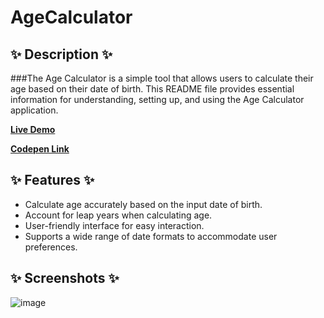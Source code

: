 # AgeCalculator

## ✨  Description ✨

###The Age Calculator is a simple tool that allows users to calculate their age based on their date of birth. This README file provides essential information for understanding, setting up, and using the Age Calculator application.

 **[Live Demo](https://agecalculatorbykrishna.netlify.app/)**   
 
 **[Codepen Link](https://codepen.io/Pavan-Krishna-the-looper/pen/abPorJb)**

## ✨  Features ✨

- Calculate age accurately based on the input date of birth.
- Account for leap years when calculating age.
- User-friendly interface for easy interaction.
- Supports a wide range of date formats to accommodate user preferences.

## ✨  Screenshots ✨

![image](https://github.com/Pavanshub/AgeCalculator/assets/93937995/338bf1d5-db29-4e5e-b6f8-f9ad871be6e6)
